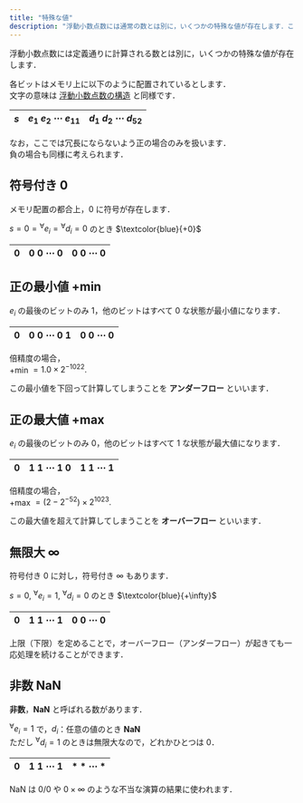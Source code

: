 ```yaml
---
title: "特殊な値"
description: "浮動小数点数には通常の数とは別に，いくつかの特殊な値が存在します．ここでは，符号付き 0，無限大，NaN (Not a Number) ... を確認します．"
---
```


浮動小数点数には定義通りに計算される数とは別に，いくつかの特殊な値が存在します．  

各ビットはメモリ上に以下のように配置されているとします．  
文字の意味は [浮動小数点数の構造](/computer-science/numerical-analysis/floating-point-number/structure) と同様です．

| $s$ | $e_{1} ~ e_{2} ~ \cdots ~ e_{11}$ | $d_{1} ~ d_{2} ~ \cdots ~ d_{52}$ |
|:-:|:-:|:-:|

なお，ここでは冗長にならないよう正の場合のみを扱います．  
負の場合も同様に考えられます．

## 符号付き $0$

メモリ配置の都合上，$0$ に符号が存在します．  

$s = 0 = {}^{\forall}e_{i} = {}^{\forall}d_{i} = 0$ のとき $\textcolor{blue}{+0}$

| $0$ | $0 ~ 0 ~ \cdots ~ 0$ | $0 ~ 0 ~ \cdots ~ 0$ |
|:-:|:-:|:-:|

## 正の最小値 +min

$e_{i}$ の最後のビットのみ $1$，他のビットはすべて $0$ な状態が最小値になります．

| $0$ | $0 ~ 0 ~ \cdots ~ 0 ~ 1$ | $0 ~ 0 ~ \cdots ~ 0$ |
|:-:|:-:|:-:|

倍精度の場合，  
+min $= 1.0 \times 2^{-1022}.$

この最小値を下回って計算してしまうことを **アンダーフロー** といいます．

## 正の最大値 +max

$e_{i}$ の最後のビットのみ $0$，他のビットはすべて $1$ な状態が最大値になります．

| $0$ | $1 ~ 1 ~ \cdots ~ 1 ~ 0$ | $1 ~ 1 ~ \cdots ~ 1$ |
|:-:|:-:|:-:|

倍精度の場合，  
+max $= (2 - 2^{-52}) \times 2^{1023}.$

この最大値を超えて計算してしまうことを **オーバーフロー** といいます．

## 無限大 $\infty$

符号付き $0$ に対し，符号付き $\infty$ もあります．

$s = 0,\ {}^{\forall}e_{i} = 1,\ {}^{\forall}d_{i} = 0$ のとき $\textcolor{blue}{+\infty}$

| $0$ | $1 ~ 1 ~ \cdots ~ 1$ | $0 ~ 0 ~ \cdots ~ 0$ |
|:-:|:-:|:-:|

上限（下限）を定めることで，オーバーフロー（アンダーフロー）が起きても一応処理を続けることができます．

## 非数 NaN

**非数**，**NaN** と呼ばれる数があります．  

${}^{\forall}e_{i} = 1$ で，$d_{i}$：任意の値のとき **NaN**  
ただし ${}^{\forall}d_{i} = 1$ のときは無限大なので，どれかひとつは $0$．

| $0$ | $1 ~ 1 ~ \cdots ~ 1$ | $* ~ * ~ \cdots ~ *$ |
|:-:|:-:|:-:|

NaN は $0 / 0$ や $0 \times \infty$ のような不当な演算の結果に使われます．
